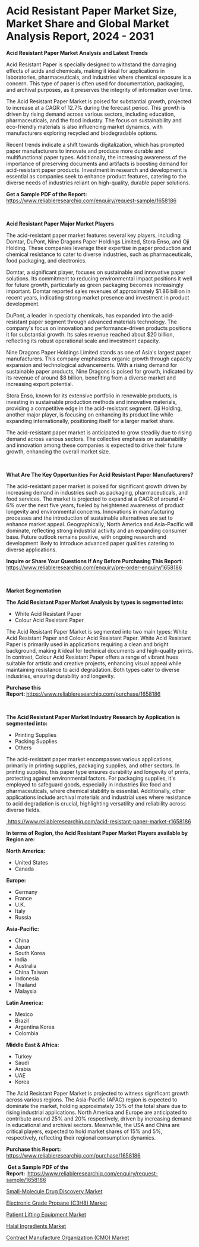 <p><h1>Acid Resistant Paper Market Size, Market Share and Global Market Analysis Report, 2024 - 2031</h1></p><p><strong>Acid Resistant Paper Market Analysis and Latest Trends</strong></p>
<p><p>Acid Resistant Paper is specially designed to withstand the damaging effects of acids and chemicals, making it ideal for applications in laboratories, pharmaceuticals, and industries where chemical exposure is a concern. This type of paper is often used for documentation, packaging, and archival purposes, as it preserves the integrity of information over time.</p><p>The Acid Resistant Paper Market is poised for substantial growth, projected to increase at a CAGR of 12.7% during the forecast period. This growth is driven by rising demand across various sectors, including education, pharmaceuticals, and the food industry. The focus on sustainability and eco-friendly materials is also influencing market dynamics, with manufacturers exploring recycled and biodegradable options. </p><p>Recent trends indicate a shift towards digitalization, which has prompted paper manufacturers to innovate and produce more durable and multifunctional paper types. Additionally, the increasing awareness of the importance of preserving documents and artifacts is boosting demand for acid-resistant paper products. Investment in research and development is essential as companies seek to enhance product features, catering to the diverse needs of industries reliant on high-quality, durable paper solutions.</p></p>
<p><strong>Get a Sample PDF of the Report:&nbsp;</strong> <a href="https://www.reliableresearchiq.com/enquiry/request-sample/1658186?utm_campaign=1358&utm_medium=2&utm_source=Github&utm_content=ia&utm_term=28092024&utm_id=acid-resistant-paper">https://www.reliableresearchiq.com/enquiry/request-sample/1658186</a></p>
<p>&nbsp;</p>
<p><strong>Acid Resistant Paper Major Market Players</strong></p>
<p><p>The acid-resistant paper market features several key players, including Domtar, DuPont, Nine Dragons Paper Holdings Limited, Stora Enso, and Oji Holding. These companies leverage their expertise in paper production and chemical resistance to cater to diverse industries, such as pharmaceuticals, food packaging, and electronics.</p><p>Domtar, a significant player, focuses on sustainable and innovative paper solutions. Its commitment to reducing environmental impact positions it well for future growth, particularly as green packaging becomes increasingly important. Domtar reported sales revenues of approximately $1.86 billion in recent years, indicating strong market presence and investment in product development.</p><p>DuPont, a leader in specialty chemicals, has expanded into the acid-resistant paper segment through advanced materials technology. The company's focus on innovation and performance-driven products positions it for substantial growth. Its sales revenue reached about $20 billion, reflecting its robust operational scale and investment capacity.</p><p>Nine Dragons Paper Holdings Limited stands as one of Asia's largest paper manufacturers. This company emphasizes organic growth through capacity expansion and technological advancements. With a rising demand for sustainable paper products, Nine Dragons is poised for growth, indicated by its revenue of around $8 billion, benefiting from a diverse market and increasing export potential.</p><p>Stora Enso, known for its extensive portfolio in renewable products, is investing in sustainable production methods and innovative materials, providing a competitive edge in the acid-resistant segment. Oji Holding, another major player, is focusing on enhancing its product line while expanding internationally, positioning itself for a larger market share.</p><p>The acid-resistant paper market is anticipated to grow steadily due to rising demand across various sectors. The collective emphasis on sustainability and innovation among these companies is expected to drive their future growth, enhancing the overall market size.</p></p>
<p>&nbsp;</p>
<p><strong>What Are The Key Opportunities For Acid Resistant Paper Manufacturers?</strong></p>
<p><p>The acid-resistant paper market is poised for significant growth driven by increasing demand in industries such as packaging, pharmaceuticals, and food services. The market is projected to expand at a CAGR of around 4-6% over the next five years, fueled by heightened awareness of product longevity and environmental concerns. Innovations in manufacturing processes and the introduction of sustainable alternatives are set to enhance market appeal. Geographically, North America and Asia-Pacific will dominate, reflecting strong industrial activity and an expanding consumer base. Future outlook remains positive, with ongoing research and development likely to introduce advanced paper qualities catering to diverse applications.</p></p>
<p><strong>Inquire or Share Your Questions If Any Before Purchasing This Report:</strong> <a href="https://www.reliableresearchiq.com/enquiry/pre-order-enquiry/1658186?utm_campaign=1358&utm_medium=2&utm_source=Github&utm_content=ia&utm_term=28092024&utm_id=acid-resistant-paper">https://www.reliableresearchiq.com/enquiry/pre-order-enquiry/1658186</a></p>
<p>&nbsp;</p>
<p><strong>Market Segmentation</strong></p>
<p><strong>The Acid Resistant Paper Market Analysis by types is segmented into:</strong></p>
<p><ul><li>White Acid Resistant Paper</li><li>Colour Acid Resistant Paper</li></ul></p>
<p><p>The Acid Resistant Paper Market is segmented into two main types: White Acid Resistant Paper and Colour Acid Resistant Paper. White Acid Resistant Paper is primarily used in applications requiring a clean and bright background, making it ideal for technical documents and high-quality prints. In contrast, Colour Acid Resistant Paper offers a range of vibrant hues suitable for artistic and creative projects, enhancing visual appeal while maintaining resistance to acid degradation. Both types cater to diverse industries, ensuring durability and longevity.</p></p>
<p><strong>Purchase this Report:&nbsp;</strong><a href="https://www.reliableresearchiq.com/purchase/1658186?utm_campaign=1358&utm_medium=2&utm_source=Github&utm_content=ia&utm_term=28092024&utm_id=acid-resistant-paper">https://www.reliableresearchiq.com/purchase/1658186</a></p>
<p>&nbsp;</p>
<p><strong>The Acid Resistant Paper Market Industry Research by Application is segmented into:</strong></p>
<p><ul><li>Printing Supplies</li><li>Packing Supplies</li><li>Others</li></ul></p>
<p><p>The acid-resistant paper market encompasses various applications, primarily in printing supplies, packaging supplies, and other sectors. In printing supplies, this paper type ensures durability and longevity of prints, protecting against environmental factors. For packaging supplies, it's employed to safeguard goods, especially in industries like food and pharmaceuticals, where chemical stability is essential. Additionally, other applications include archival materials and industrial uses where resistance to acid degradation is crucial, highlighting versatility and reliability across diverse fields.</p></p>
<p><a href="https://www.reliableresearchiq.com/acid-resistant-paper-market-r1658186?utm_campaign=1358&utm_medium=2&utm_source=Github&utm_content=ia&utm_term=28092024&utm_id=acid-resistant-paper">&nbsp;https://www.reliableresearchiq.com/acid-resistant-paper-market-r1658186</a></p>
<p><strong>In terms of Region, the Acid Resistant Paper Market Players available by Region are:</strong></p>
<p>
    <p> <strong> North America: </strong>
        <ul>
            <li>United States</li>
            <li>Canada</li>
        </ul>
        </p> 
    <p> <strong> Europe: </strong>
        <ul>
            <li>Germany</li>
            <li>France</li>
            <li>U.K.</li>
            <li>Italy</li>
            <li>Russia</li>
        </ul>
        </p> 
    <p> <strong> Asia-Pacific: </strong>
        <ul>
            <li>China</li>
            <li>Japan</li>
            <li>South Korea</li>
            <li>India</li>
            <li>Australia</li>
            <li>China Taiwan</li>
            <li>Indonesia</li>
            <li>Thailand</li>
            <li>Malaysia</li>
        </ul>
        </p> 
    <p> <strong> Latin America: </strong>
        <ul>
            <li>Mexico</li>
            <li>Brazil</li>
            <li>Argentina Korea</li>
            <li>Colombia</li>
        </ul>
        </p> 
    <p> <strong> Middle East & Africa: </strong>
        <ul>
            <li>Turkey</li>
            <li>Saudi</li>
            <li>Arabia</li>
            <li>UAE</li>
            <li>Korea</li>
        </ul>
    </p>
    </p>
<p><p>The Acid Resistant Paper Market is projected to witness significant growth across various regions. The Asia-Pacific (APAC) region is expected to dominate the market, holding approximately 35% of the total share due to rising industrial applications. North America and Europe are anticipated to contribute around 25% and 20% respectively, driven by increasing demand in educational and archival sectors. Meanwhile, the USA and China are critical players, expected to hold market shares of 15% and 5%, respectively, reflecting their regional consumption dynamics.</p></p>
<p><strong>Purchase this Report: </strong><a href="https://www.reliableresearchiq.com/purchase/1658186?utm_campaign=1358&utm_medium=2&utm_source=Github&utm_content=ia&utm_term=28092024&utm_id=acid-resistant-paper">https://www.reliableresearchiq.com/purchase/1658186</a></p>
<p>&nbsp;<strong>Get a Sample PDF of the Report:&nbsp;&nbsp;</strong><a href="https://www.reliableresearchiq.com/enquiry/request-sample/1658186?utm_campaign=1358&utm_medium=2&utm_source=Github&utm_content=ia&utm_term=28092024&utm_id=acid-resistant-paper">https://www.reliableresearchiq.com/enquiry/request-sample/1658186</a></p>
<p><strong></strong></p>
<p><p><a href="https://issuu.com/reportprime-2/docs/small-molecule-drug-discovery-marke_38dd0c7a9668c6?utm_campaign=1358&utm_medium=2&utm_source=Github&utm_content=ia&utm_term=28092024&utm_id=acid-resistant-paper">Small-Molecule Drug Discovery Market</a></p><p><a href="https://github.com/NarcisoFerry/Market-Research-Report-List-1/blob/main/electronic-grade-propane-c3h8-market.md?utm_campaign=1358&utm_medium=2&utm_source=Github&utm_content=ia&utm_term=28092024&utm_id=acid-resistant-paper">Electronic Grade Propane (C3H8) Market</a></p><p><a href="https://www.linkedin.com/pulse/patient-lifting-equipment-market-size-segmentation-trends-utm0f?utm_campaign=1358&utm_medium=2&utm_source=Github&utm_content=ia&utm_term=28092024&utm_id=acid-resistant-paper">Patient Lifting Equipment Market</a></p><p><a href="https://www.linkedin.com/pulse/strategic-roadmap-global-halal-ingredients-market-insights-opportunities-zvy1f?trackingId=%2FyU1bd8BTIu7lqIDtWS52w%3D%3D&utm_campaign=1358&utm_medium=2&utm_source=Github&utm_content=ia&utm_term=28092024&utm_id=acid-resistant-paper">Halal Ingredients Market</a></p><p><a href="https://issuu.com/reportprime-2/docs/contract-manufacture-organization-c_f64ae8fa402bc0?utm_campaign=1358&utm_medium=2&utm_source=Github&utm_content=ia&utm_term=28092024&utm_id=acid-resistant-paper">Contract Manufacture Organization (CMO) Market</a></p></p>